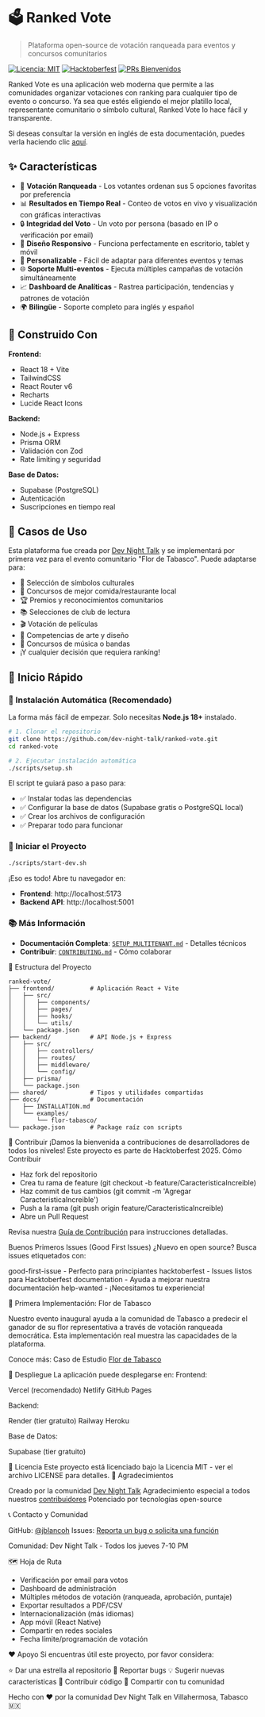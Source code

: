 # 🗳️ Ranked Vote

> Plataforma open-source de votación ranqueada para eventos y concursos comunitarios

[![Licencia: MIT](https://img.shields.io/badge/Licencia-MIT-yellow.svg)](https://opensource.org/licenses/MIT)
[![Hacktoberfest](https://img.shields.io/badge/Hacktoberfest-2025-orange.svg)](https://hacktoberfest.com)
[![PRs Bienvenidos](https://img.shields.io/badge/PRs-bienvenidos-brightgreen.svg)](docs/CONTRIBUTING.md)


Ranked Vote es una aplicación web moderna que permite a las comunidades organizar votaciones con ranking para cualquier tipo de evento o concurso. Ya sea que estés eligiendo el mejor platillo local, representante comunitario o símbolo cultural, Ranked Vote lo hace fácil y transparente.

Si deseas consultar la versión en inglés de esta documentación, puedes verla haciendo clic [aquí](README.en.md).

## ✨ Características

- 🎯 **Votación Ranqueada** - Los votantes ordenan sus 5 opciones favoritas por preferencia
- 📊 **Resultados en Tiempo Real** - Conteo de votos en vivo y visualización con gráficas interactivas
- 🔒 **Integridad del Voto** - Un voto por persona (basado en IP o verificación por email)
- 📱 **Diseño Responsivo** - Funciona perfectamente en escritorio, tablet y móvil
- 🎨 **Personalizable** - Fácil de adaptar para diferentes eventos y temas
- 🌐 **Soporte Multi-eventos** - Ejecuta múltiples campañas de votación simultáneamente
- 📈 **Dashboard de Analíticas** - Rastrea participación, tendencias y patrones de votación
- 🌍 **Bilingüe** - Soporte completo para inglés y español

## 🚀 Construido Con

**Frontend:**
- React 18 + Vite
- TailwindCSS
- React Router v6
- Recharts
- Lucide React Icons

**Backend:**
- Node.js + Express
- Prisma ORM
- Validación con Zod
- Rate limiting y seguridad

**Base de Datos:**
- Supabase (PostgreSQL)
- Autenticación
- Suscripciones en tiempo real

## 🎯 Casos de Uso

Esta plataforma fue creada por [Dev Night Talk](https://www.meetup.com/es-ES/dev-night-talks/) y se implementará por primera vez para el evento comunitario "Flor de Tabasco". Puede adaptarse para:

- 🌸 Selección de símbolos culturales
- 🍕 Concursos de mejor comida/restaurante local
- 🏆 Premios y reconocimientos comunitarios
- 📚 Selecciones de club de lectura
- 🎬 Votación de películas
- 🎨 Competencias de arte y diseño
- 🎵 Concursos de música o bandas
- ¡Y cualquier decisión que requiera ranking!

## 📖 Inicio Rápido

### 🎯 Instalación Automática (Recomendado)

La forma más fácil de empezar. Solo necesitas **Node.js 18+** instalado.

```bash
# 1. Clonar el repositorio
git clone https://github.com/dev-night-talk/ranked-vote.git
cd ranked-vote

# 2. Ejecutar instalación automática
./scripts/setup.sh
```

El script te guiará paso a paso para:
- ✅ Instalar todas las dependencias
- ✅ Configurar la base de datos (Supabase gratis o PostgreSQL local)
- ✅ Crear los archivos de configuración
- ✅ Preparar todo para funcionar

### 🚀 Iniciar el Proyecto

```bash
./scripts/start-dev.sh
```

¡Eso es todo! Abre tu navegador en:
- **Frontend**: http://localhost:5173
- **Backend API**: http://localhost:5001

### 📚 Más Información

- **Documentación Completa**: [`SETUP_MULTITENANT.md`](docs/SETUP_MULTITENANT.md) - Detalles técnicos
- **Contribuir**: [`CONTRIBUTING.md`](docs/CONTRIBUTING.md) - Cómo colaborar

📁 Estructura del Proyecto
```
ranked-vote/
├── frontend/          # Aplicación React + Vite
│   ├── src/
│   │   ├── components/
│   │   ├── pages/
│   │   ├── hooks/
│   │   └── utils/
│   └── package.json
├── backend/           # API Node.js + Express
│   ├── src/
│   │   ├── controllers/
│   │   ├── routes/
│   │   ├── middleware/
│   │   └── config/
│   ├── prisma/
│   └── package.json
├── shared/            # Tipos y utilidades compartidas
├── docs/              # Documentación
│   ├── INSTALLATION.md
│   └── examples/
│       └── flor-tabasco/
└── package.json       # Package raíz con scripts
```

🤝 Contribuir
¡Damos la bienvenida a contribuciones de desarrolladores de todos los niveles! Este proyecto es parte de Hacktoberfest 2025.
Cómo Contribuir

- Haz fork del repositorio
- Crea tu rama de feature (git checkout -b feature/CaracteristicaIncreible)
- Haz commit de tus cambios (git commit -m 'Agregar CaracteristicaIncreible')
- Push a la rama (git push origin feature/CaracteristicaIncreible)
- Abre un Pull Request

Revisa nuestra [Guía de Contribución](docs/CONTRIBUTING.md) para instrucciones detalladas.

Buenos Primeros Issues (Good First Issues)
¿Nuevo en open source? Busca issues etiquetados con:

good-first-issue - Perfecto para principiantes
hacktoberfest - Issues listos para Hacktoberfest
documentation - Ayuda a mejorar nuestra documentación
help-wanted - ¡Necesitamos tu experiencia!

🌟 Primera Implementación: Flor de Tabasco

Nuestro evento inaugural ayuda a la comunidad de Tabasco a predecir el ganador de su flor representativa a través de votación ranqueada democrática. Esta implementación real muestra las capacidades de la plataforma.

Conoce más: Caso de Estudio [Flor de Tabasco](docs/examples/flor-tabasco)

🚀 Despliegue
La aplicación puede desplegarse en:
Frontend:

Vercel (recomendado)
Netlify
GitHub Pages

Backend:

Render (tier gratuito)
Railway
Heroku

Base de Datos:

Supabase (tier gratuito)

<!-- Ver [Guía de Despliegue](docs/DEPLOYMENT.md) para instrucciones detalladas. -->

📄 Licencia
Este proyecto está licenciado bajo la Licencia MIT - ver el archivo LICENSE para detalles.
🙏 Agradecimientos

Creado por la comunidad [Dev Night Talk](https://www.meetup.com/es-ES/dev-night-talks/)
Agradecimiento especial a todos nuestros [contribuidores](https://github.com/jblancoh/ranked-vote/graphs/contributors)
Potenciado por tecnologías open-source

📞 Contacto y Comunidad

GitHub: [@jblancoh](https://github.com/jblancoh)
Issues: [Reporta un bug o solicita una función](https://github.com/jblancoh/ranked-vote/issues)

Comunidad: Dev Night Talk - Todos los jueves 7-10 PM

🗺️ Hoja de Ruta

- Verificación por email para votos
- Dashboard de administración
- Múltiples métodos de votación (ranqueada, aprobación, puntaje)
- Exportar resultados a PDF/CSV
- Internacionalización (más idiomas)
- App móvil (React Native)
- Compartir en redes sociales
- Fecha límite/programación de votación

❤️ Apoyo
Si encuentras útil este proyecto, por favor considera:

⭐ Dar una estrella al repositorio
🐛 Reportar bugs
💡 Sugerir nuevas características
🤝 Contribuir código
📢 Compartir con tu comunidad

Hecho con ❤️ por la comunidad Dev Night Talk en Villahermosa, Tabasco 🇲🇽
